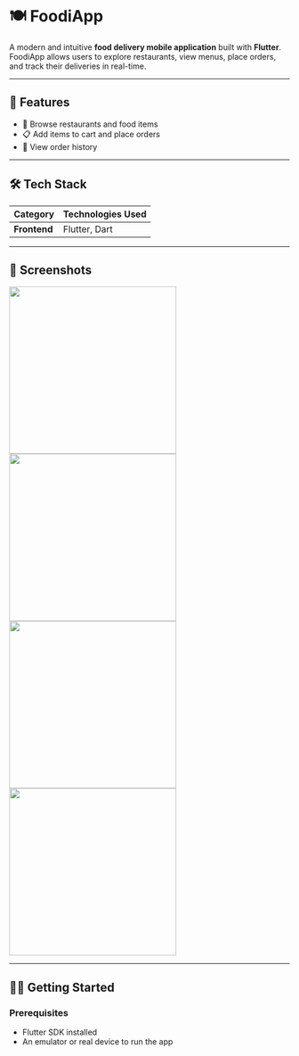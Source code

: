 # 🍽️ FoodiApp

A modern and intuitive **food delivery mobile application** built with **Flutter**. FoodiApp allows users to explore restaurants, view menus, place orders, and track their deliveries in real-time.

---

## 📱 Features

- 🏪 Browse restaurants and food items
- 📋 Add items to cart and place orders
- 🧾 View order history


---

## 🛠️ Tech Stack

| Category        | Technologies Used                      |
|----------------|------------------------------------------|
| **Frontend**    | Flutter, Dart                           |

---

## 📸 Screenshots

<img src="screenshots/home_page.png" width="300"/>
<img src="screenshots/cart_page.png" width="300"/> 
<img src="screenshots/offer_page.png" width="300"/> 
<img src="screenshots/restaurant_page.png" width="300"/> 

---

## 🧑‍💻 Getting Started

### Prerequisites
- Flutter SDK installed
- An emulator or real device to run the app


